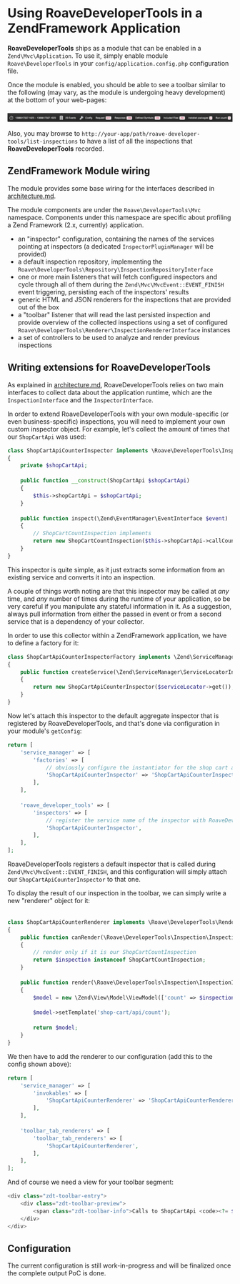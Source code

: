 # Using RoaveDeveloperTools in a ZendFramework Application

**RoaveDeveloperTools** ships as a module that can be enabled in a `Zend\Mvc\Application`. To use
it, simply enable module `Roave\DeveloperTools` in your `config/application.config.php` configuration
file.

Once the module is enabled, you should be able to see a toolbar similar to the following (may vary, as
the module is undergoing heavy development) at the bottom of your web-pages:

![toolbar preview](img/toolbar.png)

Also, you may browse to `http://your-app/path/roave-developer-tools/list-inspections` to have a list
of all the inspections that **RoaveDeveloperTools** recorded.

## ZendFramework Module wiring

The module provides some base wiring for the interfaces described in [architecture.md](architecture.md).

The module components are under the `Roave\DeveloperTools\Mvc` namespace. Components under this
namespace are specific about profiling a Zend Framework (2.x, currently) application.

 - an "inspector" configuration, containing the names of the services pointing at inspectors (a
   dedicated `InspectorPluginManager` will be provided)
 - a default inspection repository, implementing
   the `Roave\DeveloperTools\Repository\InspectionRepositoryInterface`
 - one or more main listeners that will fetch configured inspectors and cycle through all of them
   during the `Zend\Mvc\MvcEvent::EVENT_FINISH` event triggering, persisting each of the inspectors'
   results
 - generic HTML and JSON renderers for the inspections that are provided out of the box
 - a "toolbar" listener that will read the last persisted inspection and provide overview of the
   collected inspections using a set of configured
   `Roave\DeveloperTools\Renderer\InspectionRendererInterface` instances
 - a set of controllers to be used to analyze and render previous inspections

## Writing extensions for RoaveDeveloperTools

As explained in [architecture.md](architecture.md), RoaveDeveloperTools relies on two main interfaces
to collect data about the application runtime, which are the `InspectionInterface` and the
`InspectorInterface`.

In order to extend RoaveDeveloperTools with your own module-specific (or even business-specific)
inspections, you will need to implement your own custom inspector object. For example, let's collect
the amount of times that our `ShopCartApi` was used:

```php
class ShopCartApiCounterInspector implements \Roave\DeveloperTools\Inspector\InspectorInterface
{
    private $shopCartApi;

    public function __construct(ShopCartApi $shopCartApi)
    {
        $this->shopCartApi = $shopCartApi;
    }

    public function inspect(\Zend\EventManager\EventInterface $event)
    {
        // ShopCartCountInspection implements
        return new ShopCartCountInspection($this->shopCartApi->callCount());
    }
}
```

This inspector is quite simple, as it just extracts some information from an existing service and
converts it into an inspection.

A couple of things worth noting are that this inspector may be called at *any* time, and *any* number
of times during the runtime of your application, so be very careful if you manipulate any stateful
information in it. As a suggestion, always pull information from either the passed in event or
from a second service that is a dependency of your collector.

In order to use this collector within a ZendFramework application, we have to define a factory for it:

```php
class ShopCartApiCounterInspectorFactory implements \Zend\ServiceManager\FactoryInterface
{
    public function createService(\Zend\ServiceManager\ServiceLocatorInterface $serviceLocator)
    {
        return new ShopCartApiCounterInspector($serviceLocator->get());
    }
}
```

Now let's attach this inspector to the default aggregate inspector that is registered by
RoaveDeveloperTools, and that's done via configuration in your module's `getConfig`:

```php
return [
    'service_manager' => [
        'factories' => [
            // obviously configure the instantiator for the shop cart api inspector
            'ShopCartApiCounterInspector' => 'ShopCartApiCounterInspectorFactory',
        ],
    ],

    'roave_developer_tools' => [
        'inspectors' => [
            // register the service name of the inspector with RoaveDeveloperTools
            'ShopCartApiCounterInspector',
        ],
    ],
];
```

RoaveDeveloperTools registers a default inspector that is called during `Zend\Mvc\MvcEvent::EVENT_FINISH`,
and this configuration will simply attach our `ShopCartApiCounterInspector` to that one.

To display the result of our inspection in the toolbar, we can simply write a new "renderer" object for it:

```php

class ShopCartApiCounterRenderer implements \Roave\DeveloperTools\Renderer\RendererInterface
{
    public function canRender(\Roave\DeveloperTools\Inspection\InspectionInterface $inspection)
    {
        // render only if it is our ShopCartCountInspection
        return $inspection instanceof ShopCartCountInspection;
    }

    public function render(\Roave\DeveloperTools\Inspection\InspectionInterface $inspection)
    {
        $model = new \Zend\View\Model\ViewModel(['count' => $inspection->getInspectionData()[0]]))

        $model->setTemplate('shop-cart/api/count');

        return $model;
    }
}
```

We then have to add the renderer to our configuration (add this to the config shown above):

```php
return [
    'service_manager' => [
        'invokables' => [
            'ShopCartApiCounterRenderer' => 'ShopCartApiCounterRenderer',
        ],
    ],

    'toolbar_tab_renderers' => [
        'toolbar_tab_renderers' => [
            'ShopCartApiCounterRenderer',
        ],
    ],
];
```

And of course we need a view for your toolbar segment:

```php
<div class="zdt-toolbar-entry">
    <div class="zdt-toolbar-preview">
        <span class="zdt-toolbar-info">Calls to ShopCartApi <code><?= $count ?></code></span>
    </div>
</div>
```

## Configuration

The current configuration is still work-in-progress and will be finalized once the complete output
PoC is done.
